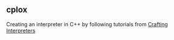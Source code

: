 ## cplox 

Creating an interpreter in C++ by following tutorials from [Crafting Interpreters](https://craftinginterpreters.com)

